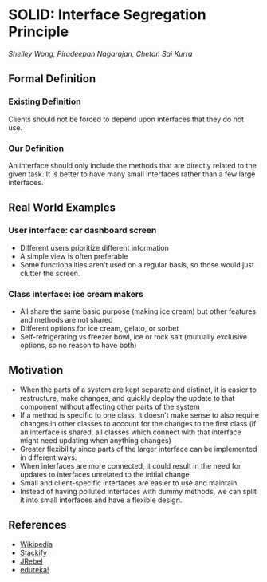 # SOLID: Interface Segregation Principle

*Shelley Wong, Piradeepan Nagarajan, Chetan Sai Kurra*

## Formal Definition

### Existing Definition
Clients should not be forced to depend upon interfaces that they do not use.

### Our Definition
An interface should only include the methods that are directly related to the given task. It is better to have many small interfaces rather than a few large interfaces.

## Real World Examples

### User interface: car dashboard screen
* Different users prioritize different information
* A simple view is often preferable
* Some functionalities aren’t used on a regular basis, so those would just clutter the screen.

### Class interface: ice cream makers
* All share the same basic purpose (making ice cream) but other features and methods are not shared
* Different options for ice cream, gelato, or sorbet
* Self-refrigerating vs freezer bowl, ice or rock salt (mutually exclusive options, so no reason to have both)

## Motivation

* When the parts of a system are kept separate and distinct, it is easier to restructure, make changes, and quickly deploy the update to that component without affecting other parts of the system  
* If a method is specific to one class, it doesn’t make sense to also require changes in other classes to account for the changes to the first class (if an interface is shared, all classes which connect with that interface might need updating when anything changes)
* Greater flexibility since parts of the larger interface can be implemented in different ways.
* When interfaces are more connected, it could result in the need for updates to interfaces unrelated to the initial change.
* Small and client-specific interfaces are easier to use and maintain.
* Instead of having polluted interfaces with dummy methods, we can split it into small interfaces and have a flexible design.

## References

* [Wikipedia](https://en.wikipedia.org/wiki/Interface_segregation_principle)
* [Stackify](https://stackify.com/interface-segregation-principle/)
* [JRebel](https://www.jrebel.com/blog/solid-principles-in-java)
* [edureka!](https://www.edureka.co/blog/solid-principles-in-java/)